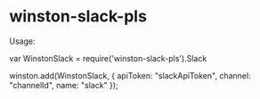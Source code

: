 winston-slack-pls
=================

Usage:

var WinstonSlack = require('winston-slack-pls').Slack

winston.add(WinstonSlack, {
        apiToken: "slackApiToken",
        channel: "channelId",
        name: "slack"
    });